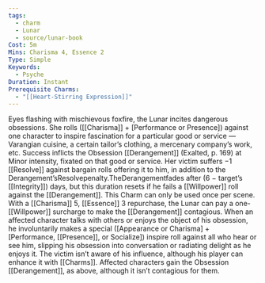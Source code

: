 ```yaml
---
tags:
  - charm
  - Lunar
  - source/lunar-book
Cost: 5m
Mins: Charisma 4, Essence 2
Type: Simple
Keywords:
  - Psyche
Duration: Instant
Prerequisite Charms:
  - "[[Heart-Stirring Expression]]"
---
```

Eyes flashing with mischievous foxfire, the Lunar incites dangerous obsessions. She rolls ([[Charisma]] + [Performance or Presence]) against one character to inspire fascination for a particular good or service — Varangian cuisine, a certain tailor’s clothing, a mercenary company’s work, etc. Success inflicts the Obsession [[Derangement]] (Exalted, p. 169) at Minor intensity, fixated on that good or service. Her victim suffers −1 [[Resolve]] against bargain rolls offering it to him, in addition to the Derangement’sResolvepenalty.TheDerangementfades after (6 − target’s [[Integrity]]) days, but this duration resets if he fails a [[Willpower]] roll against the [[Derangement]]. This Charm can only be used once per scene. With a [[Charisma]] 5, [[Essence]] 3 repurchase, the Lunar can pay a one-[[Willpower]] surcharge to make the [[Derangement]] contagious. When an affected character talks with others or enjoys the object of his obsession, he involuntarily makes a special ([Appearance or Charisma] + [Performance, [[Presence]], or Socialize]) inspire roll against all who hear or see him, slipping his obsession into conversation or radiating delight as he enjoys it. The victim isn’t aware of his influence, although his player can enhance it with [[Charms]]. Affected characters gain the Obsession [[Derangement]], as above, although it isn’t contagious for them.